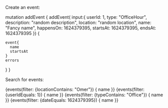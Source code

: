 
Create an event: 

mutation addEvent {
  addEvent(
    input:{
      userId: 1, 
      type: "OfficeHour", 
      description: "random description", 
      location: "random location", 
      name: "Fancy name", 
      happensOn: 1624379395, 
      startsAt: 1624379395, 
      endsAt: 1624379395
    }) {

    event{
      name
      startsAt
    }
    errors
  }
}


Search for events: 

{events(filter: {locationContains: "Omer"}) {
  name
}}
{events(filter: {userIdEquals: 1}) {
  name
}}
{events(filter: {typeContains: "Office"}) {
  name
}}
{events(filter: {dateEquals: 1624379395}) {
  name
}}
